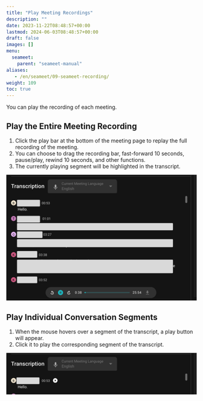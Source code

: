 ```yaml
---
title: "Play Meeting Recordings"
description: ""
date: 2023-11-22T08:48:57+00:00
lastmod: 2024-06-03T08:48:57+00:00
draft: false
images: []
menu:
  seameet:
    parent: "seameet-manual"
aliases:
   - /en/seameet/09-seameet-recording/
weight: 109
toc: true
---
```


You can play the recording of each meeting.

## Play the Entire Meeting Recording
1. Click the play bar at the bottom of the meeting page to replay the full recording of the meeting.
2. You can choose to drag the recording bar, fast-forward 10 seconds, pause/play, rewind 10 seconds, and other functions.
3. The currently playing segment will be highlighted in the transcript.

<center>

<img src="/images/seameet-en/09-seameet-recording/play-seameet-meeting-recording.png" alt="Play SeaMeet Meeting Recording"/>

</center>

## Play Individual Conversation Segments
1. When the mouse hovers over a segment of the transcript, a play button will appear.
2. Click it to play the corresponding segment of the transcript.

<center>

<img src="/images/seameet-en/09-seameet-recording/seameet-play-individual-conversation-segment.png" alt="SeaMeet Play Individual Conversation Segment"/>

</center>

